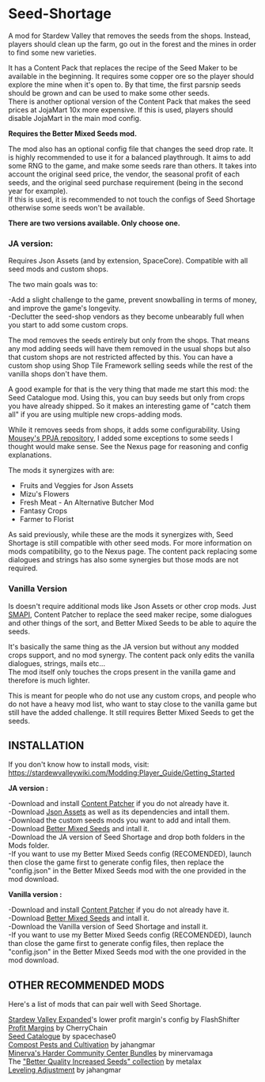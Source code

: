 # Seed-Shortage


A mod for Stardew Valley that removes the seeds from the shops. Instead, players should clean up the farm, go out in the forest and the mines in order to find some new varieties.<br/>

It has a Content Pack that replaces the recipe of the Seed Maker to be available in the beginning. It requires some copper ore so the player should explore the mine when it's open to. By that time, the first parsnip seeds should be grown and can be used to make some other seeds.<br/>
There is another optional version of the Content Pack that makes the seed prices at JojaMart 10x more expensive. If this is used, players should disable JojaMart in the main mod config.

**Requires the Better Mixed Seeds mod.**<br/>

The mod also has an optional config file that changes the seed drop rate. It is highly recommended to use it for a balanced playthrough. It aims to add some RNG to the game, and make some seeds rare than others. It takes into account the original seed price, the vendor, the seasonal profit of each seeds, and the original seed purchase requirement (being in the second year for example).<br/>
If this is used, it is recommended to not touch the configs of Seed Shortage otherwise some seeds won't be available.

**There are two versions available. Only choose one.**

<h3>JA version:</h3>

Requires Json Assets (and by extension, SpaceCore). Compatible with all seed mods and custom shops.

The two main goals was to:

  -Add a slight challenge to the game, prevent snowballing in terms of money, and improve the game's longevity.<br/>
  -Declutter the seed-shop vendors as they become unbearably full when you start to add some custom crops.<br/>
  
The mod removes the seeds entirely but only from the shops. That means any mod adding seeds will have them removed in the usual shops but also that custom shops are not restricted affected by this. You can have a custom shop using Shop Tile Framework selling seeds while the rest of the vanilla shops don't have them. 

A good example for that is the very thing that made me start this mod: the Seed Catalogue mod. Using this, you can buy seeds but only from crops you have already shipped. So it makes an interesting game of "catch them all" if you are using multiple new crops-adding mods.

While it removes seeds from shops, it adds some configurability. Using [Mousey's PPJA repository](https://mouseypounds.github.io/ppja-ref/crops.html), I added some exceptions to some seeds I thought would make sense. See the Nexus page for reasoning and config explanations.

The mods it synergizes with are:<br/>
  - Fruits and Veggies for Json Assets
  - Mizu's Flowers
  - Fresh Meat - An Alternative Butcher Mod
  - Fantasy Crops
  - Farmer to Florist
  
As said previously, while these are the mods it synergizes with, Seed Shortage is still compatible with other seed mods. For more information on mods compatibility, go to the Nexus page. The content pack replacing some dialogues and strings has also some synergies but those mods are not required.


<h3>Vanilla Version</h3>

Is doesn't require additional mods like Json Assets or other crop mods. Just [SMAPI](smapi.io), Content Patcher to replace the seed maker recipe, some dialogues and other things of the sort, and Better Mixed Seeds to be able to aquire the seeds.<br/>

It's basically the same thing as the JA version but without any modded crops support, and no mod synergy. The content pack only edits the vanilla dialogues, strings, mails etc...<br/>
The mod itself only touches the crops present in the vanilla game and therefore is much lighter.<br/>

This is meant for people who do not use any custom crops, and people who do not have a heavy mod list, who want to stay close to the vanilla game but still have the added challenge. It still requires Better Mixed Seeds to get the seeds.

<h2>INSTALLATION</h2>

If you don't know how to install mods, visit: https://stardewvalleywiki.com/Modding:Player_Guide/Getting_Started

**JA version :**

-Download and install [Content Patcher](https://www.nexusmods.com/stardewvalley/mods/1915) if you do not already have it.<br/>
-Download [Json Assets](https://www.nexusmods.com/stardewvalley/mods/1720) as well as its dependencies and intall them.<br/>
-Download the custom seeds mods you want to add and intall them.<br/>
-Download [Better Mixed Seeds](https://www.nexusmods.com/stardewvalley/mods/3012) and intall it.<br/>
-Download the JA version of Seed Shortage and drop both folders in the Mods folder.<br/>
-If you want to use my Better Mixed Seeds config (RECOMENDED), launch then close the game first to generate config files, then replace the "config.json" in the Better Mixed Seeds mod with the one provided in the mod download.

**Vanilla version :**

-Download and install [Content Patcher](https://www.nexusmods.com/stardewvalley/mods/1915) if you do not already have it.<br/>
-Download [Better Mixed Seeds](https://www.nexusmods.com/stardewvalley/mods/3012) and intall it.<br/>
-Download the Vanilla version of Seed Shortage and install it.<br/>
-If you want to use my Better Mixed Seeds config (RECOMENDED), launch than close the game first to generate config files, then replace the "config.json" in the Better Mixed Seeds mod with the one provided in the mod download.


<h2>OTHER RECOMMENDED MODS</h2>

Here's a list of mods that can pair well with Seed Shortage.

[Stardew Valley Expanded](https://www.nexusmods.com/stardewvalley/mods/3753)'s lower profit margin's config by FlashShifter<br/>
[Profit Margins](https://www.nexusmods.com/stardewvalley/mods/4663) by CherryChain<br/>
[Seed Catalogue](https://community.playstarbound.com/resources/seed-catalogue.5090/) by spacechase0<br/>
[Compost Pests and Cultivation](https://www.nexusmods.com/stardewvalley/mods/4446) by jahangmar<br/>
[Minerva's Harder Community Center Bundles](https://www.nexusmods.com/stardewvalley/mods/3444) by minervamaga<br/>
The ["Better Quality Increased Seeds" collection](https://www.nexusmods.com/stardewvalley/users/2243832?tab=user+files) by metalax<br/>
[Leveling Adjustment](https://www.nexusmods.com/stardewvalley/mods/4689) by jahangmar
